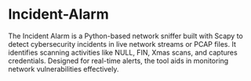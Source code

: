 # Incident-Alarm
The Incident Alarm is a Python-based network sniffer built with Scapy to detect cybersecurity incidents in live network streams or PCAP files. It identifies scanning activities like NULL, FIN, Xmas scans, and captures credentials. Designed for real-time alerts, the tool aids in monitoring network vulnerabilities effectively.
